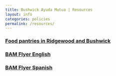 ```yaml
---
title: Bushwick Ayuda Mutua | Resources
layout: info
categories: policies
permalink: /resources/
---
```


### [Food pantries in Ridgewood and Bushwick](/resources/food-pantries.pdf)

### [BAM Flyer English](/resources/bam-flyer-english.pdf)

### [BAM Flyer Spanish](/resources/bam-flyer-spanish.pdf)
